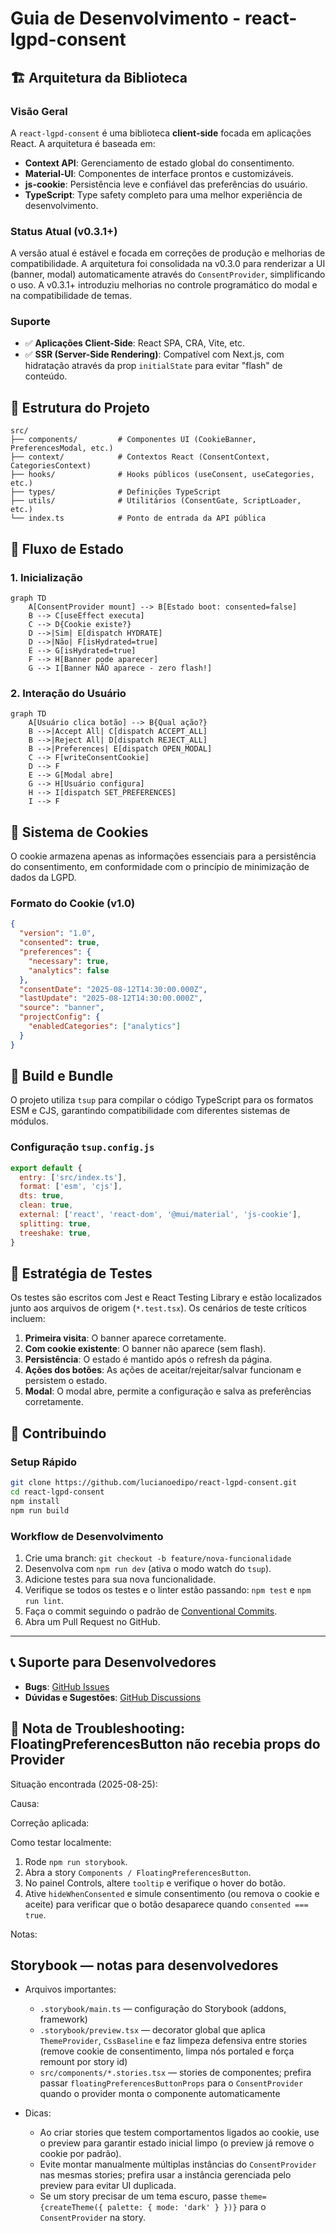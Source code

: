 # Guia de Desenvolvimento - react-lgpd-consent

## 🏗️ Arquitetura da Biblioteca

### Visão Geral

A `react-lgpd-consent` é uma biblioteca **client-side** focada em aplicações React. A arquitetura é baseada em:

- **Context API**: Gerenciamento de estado global do consentimento.
- **Material-UI**: Componentes de interface prontos e customizáveis.
- **js-cookie**: Persistência leve e confiável das preferências do usuário.
- **TypeScript**: Type safety completo para uma melhor experiência de desenvolvimento.

### Status Atual (v0.3.1+)

A versão atual é estável e focada em correções de produção e melhorias de compatibilidade. A arquitetura foi consolidada na v0.3.0 para renderizar a UI (banner, modal) automaticamente através do `ConsentProvider`, simplificando o uso. A v0.3.1+ introduziu melhorias no controle programático do modal e na compatibilidade de temas.

### Suporte

- ✅ **Aplicações Client-Side**: React SPA, CRA, Vite, etc.
- ✅ **SSR (Server-Side Rendering)**: Compatível com Next.js, com hidratação através da prop `initialState` para evitar "flash" de conteúdo.

## 📁 Estrutura do Projeto

```
src/
├── components/         # Componentes UI (CookieBanner, PreferencesModal, etc.)
├── context/            # Contextos React (ConsentContext, CategoriesContext)
├── hooks/              # Hooks públicos (useConsent, useCategories, etc.)
├── types/              # Definições TypeScript
├── utils/              # Utilitários (ConsentGate, ScriptLoader, etc.)
└── index.ts            # Ponto de entrada da API pública
```

## 🔄 Fluxo de Estado

### 1. Inicialização

```mermaid
graph TD
    A[ConsentProvider mount] --> B[Estado boot: consented=false]
    B --> C[useEffect executa]
    C --> D{Cookie existe?}
    D -->|Sim| E[dispatch HYDRATE]
    D -->|Não| F[isHydrated=true]
    E --> G[isHydrated=true]
    F --> H[Banner pode aparecer]
    G --> I[Banner NÃO aparece - zero flash!]
```

### 2. Interação do Usuário

```mermaid
graph TD
    A[Usuário clica botão] --> B{Qual ação?}
    B -->|Accept All| C[dispatch ACCEPT_ALL]
    B -->|Reject All| D[dispatch REJECT_ALL]
    B -->|Preferences| E[dispatch OPEN_MODAL]
    C --> F[writeConsentCookie]
    D --> F
    E --> G[Modal abre]
    G --> H[Usuário configura]
    H --> I[dispatch SET_PREFERENCES]
    I --> F
```

## 🍪 Sistema de Cookies

O cookie armazena apenas as informações essenciais para a persistência do consentimento, em conformidade com o princípio de minimização de dados da LGPD.

### Formato do Cookie (v1.0)

```json
{
  "version": "1.0",
  "consented": true,
  "preferences": {
    "necessary": true,
    "analytics": false
  },
  "consentDate": "2025-08-12T14:30:00.000Z",
  "lastUpdate": "2025-08-12T14:30:00.000Z",
  "source": "banner",
  "projectConfig": {
    "enabledCategories": ["analytics"]
  }
}
```

## 🔧 Build e Bundle

O projeto utiliza `tsup` para compilar o código TypeScript para os formatos ESM e CJS, garantindo compatibilidade com diferentes sistemas de módulos.

### Configuração `tsup.config.js`

```javascript
export default {
  entry: ['src/index.ts'],
  format: ['esm', 'cjs'],
  dts: true,
  clean: true,
  external: ['react', 'react-dom', '@mui/material', 'js-cookie'],
  splitting: true,
  treeshake: true,
}
```

## 🧪 Estratégia de Testes

Os testes são escritos com Jest e React Testing Library e estão localizados junto aos arquivos de origem (`*.test.tsx`). Os cenários de teste críticos incluem:

1.  **Primeira visita**: O banner aparece corretamente.
2.  **Com cookie existente**: O banner não aparece (sem flash).
3.  **Persistência**: O estado é mantido após o refresh da página.
4.  **Ações dos botões**: As ações de aceitar/rejeitar/salvar funcionam e persistem o estado.
5.  **Modal**: O modal abre, permite a configuração e salva as preferências corretamente.

## 🤝 Contribuindo

### Setup Rápido

```bash
git clone https://github.com/lucianoedipo/react-lgpd-consent.git
cd react-lgpd-consent
npm install
npm run build
```

### Workflow de Desenvolvimento

1.  Crie uma branch: `git checkout -b feature/nova-funcionalidade`
2.  Desenvolva com `npm run dev` (ativa o modo watch do `tsup`).
3.  Adicione testes para sua nova funcionalidade.
4.  Verifique se todos os testes e o linter estão passando: `npm test` e `npm run lint`.
5.  Faça o commit seguindo o padrão de [Conventional Commits](https://www.conventionalcommits.org/).
6.  Abra um Pull Request no GitHub.

---

## 📞 Suporte para Desenvolvedores

-   **Bugs**: [GitHub Issues](https://github.com/lucianoedipo/react-lgpd-consent/issues)
-   **Dúvidas e Sugestões**: [GitHub Discussions](https://github.com/lucianoedipo/react-lgpd-consent/discussions)

## 🐛 Nota de Troubleshooting: FloatingPreferencesButton não recebia props do Provider

Situação encontrada (2025-08-25):


Causa:


Correção aplicada:


Como testar localmente:

1. Rode `npm run storybook`.
2. Abra a story `Components / FloatingPreferencesButton`.
3. No painel Controls, altere `tooltip` e verifique o hover do botão.
4. Ative `hideWhenConsented` e simule consentimento (ou remova o cookie e aceite) para verificar que o botão desaparece quando `consented === true`.

Notas:


## Storybook — notas para desenvolvedores

- Arquivos importantes:
  - `.storybook/main.ts` — configuração do Storybook (addons, framework)
  - `.storybook/preview.tsx` — decorator global que aplica `ThemeProvider`, `CssBaseline` e faz limpeza defensiva entre stories (remove cookie de consentimento, limpa nós portaled e força remount por story id)
  - `src/components/*.stories.tsx` — stories de componentes; prefira passar `floatingPreferencesButtonProps` para o `ConsentProvider` quando o provider monta o componente automaticamente

- Dicas:
  - Ao criar stories que testem comportamentos ligados ao cookie, use o preview para garantir estado inicial limpo (o preview já remove o cookie por padrão).
  - Evite montar manualmente múltiplas instâncias do `ConsentProvider` nas mesmas stories; prefira usar a instância gerenciada pelo preview para evitar UI duplicada.
  - Se um story precisar de um tema escuro, passe `theme={createTheme({ palette: { mode: 'dark' } })}` para o `ConsentProvider` na story.